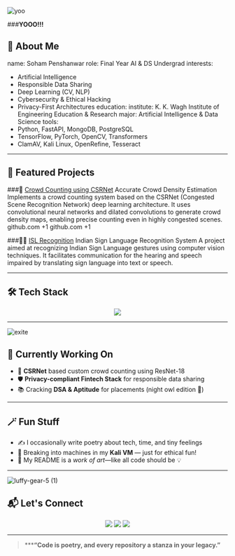 
![yoo](https://github.com/user-attachments/assets/3162eac2-4353-44ff-9fda-1559fa572012)

###**YOOO!!!**



## 🧠 About Me


name: Soham Penshanwar
role: Final Year AI & DS Undergrad
interests:
  - Artificial Intelligence
  - Responsible Data Sharing
  - Deep Learning (CV, NLP)
  - Cybersecurity & Ethical Hacking
  - Privacy-First Architectures
education:
  institute: K. K. Wagh Institute of Engineering Education & Research
  major: Artificial Intelligence & Data Science
tools:
  - Python, FastAPI, MongoDB, PostgreSQL
  - TensorFlow, PyTorch, OpenCV, Transformers
  - ClamAV, Kali Linux, OpenRefine, Tesseract

---

## 🚀 Featured Projects

###🧠 [Crowd Counting using CSRNet](https://github.com/thesoham2203)
Accurate Crowd Density Estimation
Implements a crowd counting system based on the CSRNet (Congested Scene Recognition Network) deep learning architecture. It uses convolutional neural networks and dilated convolutions to generate crowd density maps, enabling precise counting even in highly congested scenes. 
github.com
+1
github.com
+1

###🧏‍♂️ [ISL Recognition](https://github.com/thesoham2203)
Indian Sign Language Recognition System
A project aimed at recognizing Indian Sign Language gestures using computer vision techniques. It facilitates communication for the hearing and speech impaired by translating sign language into text or speech.

---

## 🛠️ Tech Stack

<p align="center">
  <img src="https://skillicons.dev/icons?i=python,tensorflow,pytorch,fastapi,mongodb,postgres,linux,opencv,git,docker,aws,vscode" />
</p>

---
![exite](https://github.com/user-attachments/assets/93cd3bbf-088a-40d7-af39-c4003b90cf30)

## 🎯 Currently Working On

* 🔬 **CSRNet** based custom crowd counting using ResNet-18
* 🛡️ **Privacy-compliant Fintech Stack** for responsible data sharing
* 📚 Cracking **DSA & Aptitude** for placements (night owl edition 🌙)

---

## 🪄 Fun Stuff

* ✍️ I occasionally write poetry about tech, time, and tiny feelings
* 🐧 Breaking into machines in my **Kali VM** — just for ethical fun!
* 🎨 My README is a *work of art*—like all code should be 💡

---
![luffy-gear-5 (1)](https://github.com/user-attachments/assets/4ab1c3cb-c2e8-40ea-ab2a-0d86244b7099)

## 📬 Let's Connect

<p align="center">
  <a href="https://linkedin.com/in/soham-penshanwar"><img src="https://img.shields.io/badge/LinkedIn-blue?logo=linkedin&style=for-the-badge" /></a>
  <a href="mailto:sohampilot0@gmail.com"><img src="https://img.shields.io/badge/Gmail-red?logo=gmail&style=for-the-badge" /></a>
  <a href="https://github.com/thesoham2203"><img src="https://img.shields.io/badge/GitHub-black?logo=github&style=for-the-badge" /></a>
</p>

---
>*****“Code is poetry, and every repository a stanza in your legacy.”**
```
